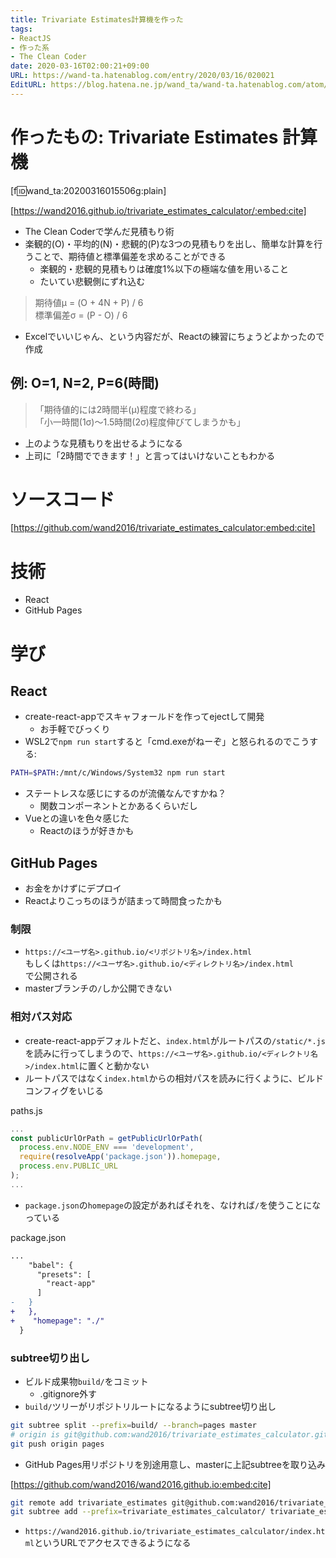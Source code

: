 ```yaml
---
title: Trivariate Estimates計算機を作った
tags:
- ReactJS
- 作った系
- The Clean Coder
date: 2020-03-16T02:00:21+09:00
URL: https://wand-ta.hatenablog.com/entry/2020/03/16/020021
EditURL: https://blog.hatena.ne.jp/wand_ta/wand-ta.hatenablog.com/atom/entry/26006613535883119
---
```




# 作ったもの: Trivariate Estimates 計算機 #

[f:id:wand_ta:20200316015506g:plain]

[https://wand2016.github.io/trivariate_estimates_calculator/:embed:cite]

- The Clean Coderで学んだ見積もり術
- 楽観的(O)・平均的(N)・悲観的(P)な3つの見積もりを出し、簡単な計算を行うことで、期待値と標準偏差を求めることができる
    - 楽観的・悲観的見積もりは確度1%以下の極端な値を用いること
    - たいてい悲観側にずれ込む


> 期待値μ = (O + 4N + P) / 6  
> 標準偏差σ = (P - O) / 6


- Excelでいいじゃん、という内容だが、Reactの練習にちょうどよかったので作成

## 例: O=1, N=2, P=6(時間) ##


> 「期待値的には2時間半(μ)程度で終わる」  
> 「小一時間(1σ)〜1.5時間(2σ)程度伸びてしまうかも」


- 上のような見積もりを出せるようになる
- 上司に「2時間でできます！」と言ってはいけないこともわかる


# ソースコード #

[https://github.com/wand2016/trivariate_estimates_calculator:embed:cite]

# 技術 #

- React
- GitHub Pages

# 学び #

## React ##

- create-react-appでスキャフォールドを作ってejectして開発
    - お手軽でびっくり
- WSL2で`npm run start`すると「cmd.exeがねーぞ」と怒られるのでこうする: 

```sh
PATH=$PATH:/mnt/c/Windows/System32 npm run start
```

- ステートレスな感じにするのが流儀なんですかね？
    - 関数コンポーネントとかあるくらいだし
- Vueとの違いを色々感じた
    - Reactのほうが好きかも

## GitHub Pages ##

- お金をかけずにデプロイ
- Reactよりこっちのほうが詰まって時間食ったかも

### 制限 ###

- `https://<ユーザ名>.github.io/<リポジトリ名>/index.html`  
もしくは`https://<ユーザ名>.github.io/<ディレクトリ名>/index.html`  
で公開される
- masterブランチの`/`しか公開できない

### 相対パス対応 ###

- create-react-appデフォルトだと、`index.html`がルートパスの`/static/*.js`を読みに行ってしまうので、`https://<ユーザ名>.github.io/<ディレクトリ名>/index.html`に置くと動かない
- ルートパスではなく`index.html`からの相対パスを読みに行くように、ビルドコンフィグをいじる

paths.js

```js
...
const publicUrlOrPath = getPublicUrlOrPath(
  process.env.NODE_ENV === 'development',
  require(resolveApp('package.json')).homepage,
  process.env.PUBLIC_URL
);
...
```

- `package.json`の`homepage`の設定があればそれを、なければ`/`を使うことになっている

package.json

```diff
...
    "babel": {
      "presets": [
        "react-app"
      ]
-   }
+   },
+    "homepage": "./"
  }
```

### subtree切り出し ###

- ビルド成果物`build/`をコミット
    - .gitignore外す
- `build/`ツリーがリポジトリルートになるようにsubtree切り出し

``` sh
git subtree split --prefix=build/ --branch=pages master
# origin is git@github.com:wand2016/trivariate_estimates_calculator.git
git push origin pages
```

- GitHub Pages用リポジトリを別途用意し、masterに上記subtreeを取り込み

[https://github.com/wand2016/wand2016.github.io:embed:cite]

``` sh
git remote add trivariate_estimates git@github.com:wand2016/trivariate_estimates_calculator.git
git subtree add --prefix=trivariate_estimates_calculator/ trivariate_estimates refs/heads/pages
```

- `https://wand2016.github.io/trivariate_estimates_calculator/index.html`というURLでアクセスできるようになる
